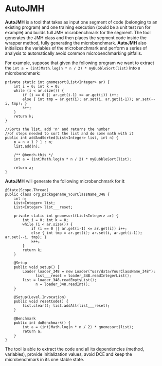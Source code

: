 # AutoJMH

**AutoJMH** is a tool that takes as input one segment of code (belonging to an existing program) and one training execution (could be a unit test run for example) and builds full JMH microbenchmark for the segment. The tool generates the JMH class and then places the segment code inside the wrapper method, fully generating the microbenchmark. **AutoJMH** also initializes the variables of the microbenchmark and perform a series of analysis to automatically avoid common microbenchmarking pitfalls.

For example, suppose that given the following program we want to extract the `int a = (int)Math.log(n * n / 2) * myBubbleSort(list)` into a microbenchmark:

    private static int gnomesort(List<Integer> ar) {
        int i = 0; int k = 0;
        while (i < ar.size()) {
            if (i == 0 || ar.get(i-1) <= ar.get(i)) i++;
            else { int tmp = ar.get(i); ar.set(i, ar.get(i-1)); ar.set(--i, tmp); }
            k++;
        }
        return k;
    }

    //Sorts the list, add 'n' and returns the number 
    //of steps needed to sort the list and do some math with it
    public int addAndSorted(List<Integer> list, int n) {
		n = n < 1 ? 1 : n;
        list.add(n);

        /** @bench-this */
        int a = (int)Math.log(n * n / 2) * myBubbleSort(list);
        
        return a;  
    }

**AutoJMH** will generate the following microbenchmark for it:


    @State(Scope.Thread)
    public class org_packagename_YourClassName_348 {
        int n;
        List<Integer> list;
        List<Integer> list___reset;

        private static int gnomesort(List<Integer> ar) {
            int i = 0; int k = 0;
            while (i < ar.size()) {
                if (i == 0 || ar.get(i-1) <= ar.get(i)) i++;
                else { int tmp = ar.get(i); ar.set(i, ar.get(i-1)); ar.set(--i, tmp); }
                k++;
            }
            return k;
        }

        @Setup
        public void setup() {
            Loader loader_348 = new Loader("usr/data/YourClassName_348");
			      list___reset = loader_348.readIntegerList();
            list = loader_348.readEmptyList(); 
			      n = loader_348.readInt();
        }

        @Setup(Level.Invocation)
        public void resetCode() {
            list.clear(); list.addAll(list___reset);
        }

        @Benchmark
        public int doBenchmark() {
            int a = (int)Math.log(n * n / 2) * gnomesort(list);
            return a;
        }
    }
    
The tool is able to extract the code and all its dependencies (method, variables), provide initialization values, avoid DCE and keep the microbenchmark in its one stable state.

